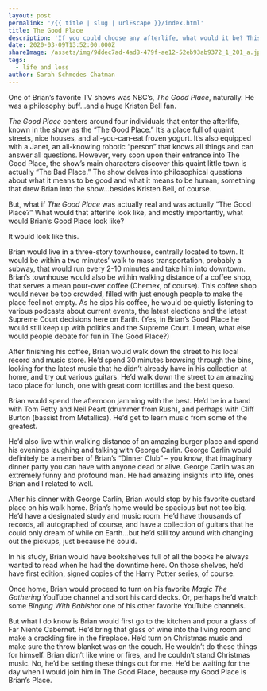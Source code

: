 ```yaml
---
layout: post
permalink: '/{{ title | slug | urlEscape }}/index.html'
title: The Good Place
description: 'If you could choose any afterlife, what would it be? This would be Brian''s.'
date: 2020-03-09T13:52:00.000Z
shareImage: /assets/img/9ddec7ad-4ad8-479f-ae12-52eb93ab9372_1_201_a.jpeg
tags:
  - life and loss
author: Sarah Schmedes Chatman
---
```

One of Brian’s favorite TV shows was NBC’s, *The Good Place*, naturally. He was a philosophy buff…and a huge Kristen Bell fan.



*The Good Place* centers around four individuals that enter the afterlife, known in the show as the “The Good Place.” It’s a place full of quaint streets, nice houses, and all-you-can-eat frozen yogurt. It’s also equipped with a Janet, an all-knowing robotic “person” that knows all things and can answer all questions. However, very soon upon their entrance into The Good Place, the show’s main characters discover this quaint little town is actually “The Bad Place.” The show delves into philosophical questions about what it means to be good and what it means to be human, something that drew Brian into the show…besides Kristen Bell, of course.



But, what if *The Good Place* was actually real and was actually “The Good Place?” What would that afterlife look like, and mostly importantly, what would Brian’s Good Place look like?



It would look like this.



Brian would live in a three-story townhouse, centrally located to town. It would be within a two minutes’ walk to mass transportation, probably a subway, that would run every 2-10 minutes and take him into downtown. Brian’s townhouse would also be within walking distance of a coffee shop, that serves a mean pour-over coffee (Chemex, of course). This coffee shop would never be too crowded, filled with just enough people to make the place feel not empty. As he sips his coffee, he would be quietly listening to various podcasts about current events, the latest elections and the latest Supreme Court decisions here on Earth. (Yes, in Brian’s Good Place he would still keep up with politics and the Supreme Court. I mean, what else would people debate for fun in The Good Place?)



After finishing his coffee, Brian would walk down the street to his local record and music store. He’d spend 30 minutes browsing through the bins, looking for the latest music that he didn’t already have in his collection at home, and try out various guitars. He’d walk down the street to an amazing taco place for lunch, one with great corn tortillas and the best queso.



Brian would spend the afternoon jamming with the best. He’d be in a band with Tom Petty and Neil Peart (drummer from Rush), and perhaps with Cliff Burton (bassist from Metallica). He’d get to learn music from some of the greatest.



He’d also live within walking distance of an amazing burger place and spend his evenings laughing and talking with George Carlin. George Carlin would definitely be a member of Brian’s “Dinner Club” – you know, that imaginary dinner party you can have with anyone dead or alive. George Carlin was an extremely funny and profound man. He had amazing insights into life, ones Brian and I related to well.



After his dinner with George Carlin, Brian would stop by his favorite custard place on his walk home. Brian’s home would be spacious but not too big. He’d have a designated study and music room. He’d have thousands of records, all autographed of course, and have a collection of guitars that he could only dream of while on Earth…but he’d still toy around with changing out the pickups, just because he could.



In his study, Brian would have bookshelves full of all the books he always wanted to read when he had the downtime here. On those shelves, he’d have first edition, signed copies of the Harry Potter series, of course.



Once home, Brian would proceed to turn on his favorite *Magic The Gathering* YouTube channel and sort his card decks. Or, perhaps he’d watch some *Binging With Babish*or one of his other favorite YouTube channels.



But what I do know is Brian would first go to the kitchen and pour a glass of Far Niente Cabernet. He’d bring that glass of wine into the living room and make a crackling fire in the fireplace. He’d turn on Christmas music and make sure the throw blanket was on the couch. He wouldn’t do these things for himself. Brian didn’t like wine or fires, and he couldn’t stand Christmas music. No, he’d be setting these things out for me. He’d be waiting for the day when I would join him in The Good Place, because my Good Place is Brian’s Place.